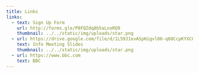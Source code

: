 ```yaml
---
title: Links
links:
  - text: Sign Up Form
    url: http://forms.gle/P8FQZdq8b5aLnoRQ9
    thumbnail: ../../static/img/uploads/star.png
  - url: https://drive.google.com/file/d/1L59J1evASpHigvl86-q60CcpKYXCQpE3/view
    text: Info Meeting Slides
    thumbnail: ../../static/img/uploads/star.png
  - url: https://www.bbc.com
    text: BBC
---
```

